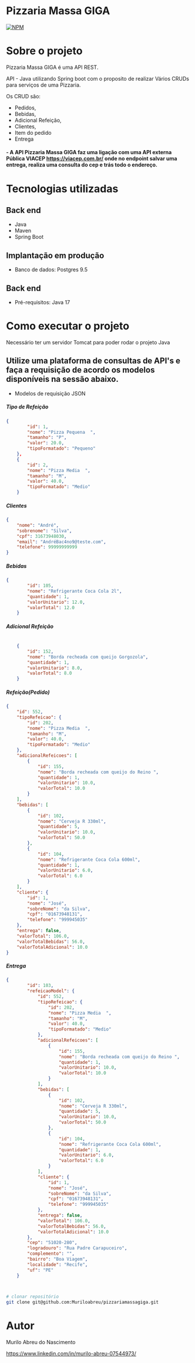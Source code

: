 # Pizzaria Massa GIGA

[![NPM](https://img.shields.io/npm/l/react)](https://github.com/Muriloabreu/pizzariamassagiga/blob/main/LICENCE) 

# Sobre o projeto


Pizzaria Massa GIGA é uma API REST.

 API - Java utilizando Spring boot com o proposito de realizar Vários CRUDs para serviços de uma Pizzaria.  

Os CRUD são:
- Pedidos, 
- Bebidas, 
- Adicional Refeição, 
- Clientes, 
- Item do pedido 
- Entrega

#### - A API Pizzaria Massa GIGA faz uma ligação com uma API externa Pública VIACEP https://viacep.com.br/ onde no endpoint salvar uma entrega, realiza uma consulta do cep e trás todo o endereço. 

# Tecnologias utilizadas
## Back end
- Java
- Maven
- Spring Boot



## Implantação em produção

- Banco de dados: Postgres 9.5

## Back end
- Pré-requisitos: Java 17

# Como executar o projeto

Necessário ter um servidor Tomcat para poder rodar o projeto Java

##  Utilize uma plataforma de consultas de API's e faça a requisição de acordo os modelos disponíveis na sessão abaixo.
</code></pre>
 - Modelos de requisição JSON
</p>

</P>
<h5>Tipo de Refeição</h5>

```json
{
        "id": 1,
        "nome": "Pizza Pequena  ",
        "tamanho": "P",
        "valor": 20.0,
        "tipoFormatado": "Pequeno"
    },
    {
        "id": 2,
        "nome": "Pizza Media  ",
        "tamanho": "M",
        "valor": 40.0,
        "tipoFormatado": "Medio"
    }
```
</p>
<h5>Clientes</h5>

```json
{
    "nome": "André",
    "sobrenome": "Silva",
    "cpf": 31673948030,
    "email": "AndréBac4no9@teste.com",
    "telefone": 99999999999
}
```
</p>
<h5>Bebidas</h5>

```json
{
        "id": 105,
        "nome": "Refrigerante Coca Cola 2l",
        "quantidade": 1,
        "valorUnitario": 12.0,
        "valorTotal": 12.0
    }
```
</p>

<h5>Adicional Refeição</h5>

```json
 
    {
        "id": 152,
        "nome": "Borda recheada com queijo Gorgozola",
        "quantidade": 1,
        "valorUnitario": 8.0,
        "valorTotal": 8.0
    }
```    
</p>

<h5>Refeição(Pedido)</h5>

```json
{
    "id": 552,
    "tipoRefeicao": {
        "id": 202,
        "nome": "Pizza Media  ",
        "tamanho": "M",
        "valor": 40.0,
        "tipoFormatado": "Medio"
    },
    "adicionalRefeicoes": [
        {
            "id": 155,
            "nome": "Borda recheada com queijo do Reino ",
            "quantidade": 1,
            "valorUnitario": 10.0,
            "valorTotal": 10.0
        }
    ],
    "bebidas": [
        {
            "id": 102,
            "nome": "Cerveja R 330ml",
            "quantidade": 5,
            "valorUnitario": 10.0,
            "valorTotal": 50.0
        },
        {
            "id": 104,
            "nome": "Refrigerante Coca Cola 600ml",
            "quantidade": 1,
            "valorUnitario": 6.0,
            "valorTotal": 6.0
        }
    ],
    "cliente": {
        "id": 1,
        "nome": "José",
        "sobreNome": "da Silva",
        "cpf": "01673948131",
        "telefone": "999945035"
    },
    "entrega": false,
    "valorTotal": 106.0,
    "valorTotalBebidas": 56.0,
    "valorTotalAdicional": 10.0
}
```
</p>
<h5>Entrega</h5>

```json
{
        "id": 103,
        "refeicaoModel": {
            "id": 552,
            "tipoRefeicao": {
                "id": 202,
                "nome": "Pizza Media  ",
                "tamanho": "M",
                "valor": 40.0,
                "tipoFormatado": "Medio"
            },
            "adicionalRefeicoes": [
                {
                    "id": 155,
                    "nome": "Borda recheada com queijo do Reino ",
                    "quantidade": 1,
                    "valorUnitario": 10.0,
                    "valorTotal": 10.0
                }
            ],
            "bebidas": [
                {
                    "id": 102,
                    "nome": "Cerveja R 330ml",
                    "quantidade": 5,
                    "valorUnitario": 10.0,
                    "valorTotal": 50.0
                },
                {
                    "id": 104,
                    "nome": "Refrigerante Coca Cola 600ml",
                    "quantidade": 1,
                    "valorUnitario": 6.0,
                    "valorTotal": 6.0
                }
            ],
            "cliente": {
                "id": 1,
                "nome": "José",
                "sobreNome": "da Silva",
                "cpf": "01673948131",
                "telefone": "999945035"
            },
            "entrega": false,
            "valorTotal": 106.0,
            "valorTotalBebidas": 56.0,
            "valorTotalAdicional": 10.0
        },
        "cep": "51020-280",
        "logradouro": "Rua Padre Carapuceiro",
        "complemento": "",
        "bairro": "Boa Viagem",
        "localidade": "Recife",
        "uf": "PE"
    }
    
```
</p>   

```bash

# clonar repositório
git clone git@github.com:Muriloabreu/pizzariamassagiga.git

```

# Autor

Murilo Abreu do Nascimento

https://www.linkedin.com/in/murilo-abreu-07544973/
